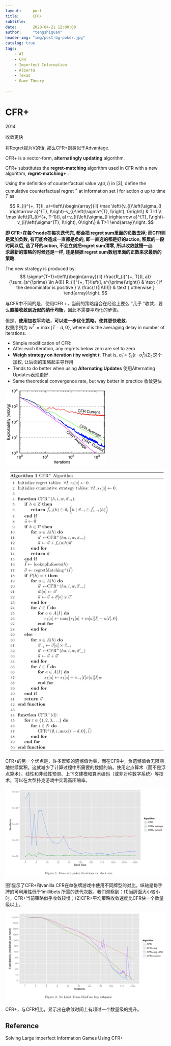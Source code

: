 ```yaml
---
layout:     post
title:      CFR+
subtitle:   
date:       2020-04-21 12:00:00
author:     "tengshiquan"
header-img: "img/post-bg-poker.jpg"
catalog: true
tags:
    - AI
    - CFR
    - Imperfect Information
    - Alberta
    - Texas
    - Game Theory

---
```




# CFR+

2014

收敛更快

将Regret视为V的话, 那么CFR+则类似于Advantage.



CFR+ is a vector-form, **alternatingly updating** algorithm.

CFR+ substitutes the **regret-matching** algorithm used in CFR with a new algorithm, **regret-matching+** . 

Using the definition of counterfactual value $v_{i}(\sigma, I)$ in $[3],$ define the cumulative counterfactual regret $^{+}$ at information set $I$ for action $a$ up to time $T$ as

$$
R_{i}^{+, T}(I, a)=\left\{\begin{array}{ll}
\max \left\{v_{i}\left(\sigma_{I \rightarrow a}^{T}, I\right)-v_{i}\left(\sigma^{T}, I\right), 0\right\} & T=1 \\
\max \left\{R_{i}^{+, T-1}(I, a)+v_{i}\left(\sigma_{I \rightarrow a}^{T}, I\right)-v_{i}\left(\sigma^{T}, I\right), 0\right\} & T>1
\end{array}\right.
$$

**即 CFR+在每个node在每次迭代完, 都会把 regret sum里面的负数去掉;  而CFR则是累加负数, 有可能会造成一直都是负的, 即一直选的都是好的action, 积累的一段时间以后, 选了坏的action, 不会立刻把regret sum清零, 所以收敛就慢一点.    
求最新的策略的时候还是一样, 还是根据 regret sum数组里面的正数来求最新的策略.**

The new strategy is produced by:
$$
\sigma^{T+1}=\left\{\begin{array}{ll}
\frac{R_{i}^{+, T}(I, a)}{\sum_{a^{\prime} \in A(I)} R_{i}^{+, T}\left(I, a^{\prime}\right)} & \text { if the denominator is positive } \\
\frac{1}{|A(I)|} & \text { otherwise }
\end{array}\right.
$$



与CFR中不同的是，使用CFR +，当前的策略组合在经验上要么 "几乎 "收敛，要么**直接收敛到近似的纳什均衡**，因此不需要平均化的步骤。

但是，**使用加权平均法，可以进一步优化策略，使其更快收敛**。   
权重序列为  $w^{T}=\max \{T-d, 0\}$,  where $d$ is the averaging delay in number of iterations. 





- Simple modification of CFR:
- After each iteration, any regrets below zero are set to zero
- **Weigh strategy on iteration $t$ by weight $t .$** That is, $\bar{\sigma}_{i}=\sum_{t}\left(t \cdot \sigma_{i}^{t}\right) / \Sigma_{t}$   这个加权, 让后面的策略起主导作用
- Tends to do better when using **Alternating Updates**   使用Alternating Updates表现更好
- Same theoretical convergence rate, but way better in practice   收敛更快



<img src="/img/2020-04-21-CFRp.assets/image-20200602031540627.png" alt="image-20200602031540627" style="zoom:50%;" />





![image-20200601051002851](/img/2020-04-21-CFRp.assets/image-20200601051002851.png)





CFR+的另一个优点是，许多累积的遗憾值为零，而在CFR中，负遗憾值会无限期地继续累积。这就减少了计算过程中所需要的数据的熵。使用定点算术（而不是浮点算术）、线性和非线性预测、上下文建模和算术编码（或非对称数字系统）等技术，可以在大型扑克游戏中实现高压缩率。



![image-20200601051420695](/img/2020-04-21-CFRp.assets/image-20200601051420695.png)



图1显示了CFR+和vanilla CFR在单张牌游戏中使用不同牌型的对比。纵轴是每手牌的可利用性低于1millibets 所需的迭代次数。我们观察到：(1)当牌面大小较小时，CFR+当前策略似乎收敛较慢；(2)CFR+平均策略收敛速度比CFR快一个数量级以上。



![image-20200601051432476](/img/2020-04-21-CFRp.assets/image-20200601051432476.png)





CFR+，与CFR相比，显示出在收敛时间上有超过一个数量级的提升。






## Reference

Solving Large Imperfect Information Games Using CFR+









